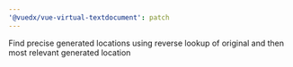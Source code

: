 ```yaml
---
'@vuedx/vue-virtual-textdocument': patch
---
```


Find precise generated locations using reverse lookup of original and then most relevant generated location

